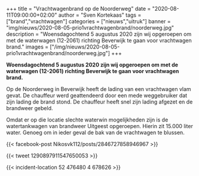 +++
title = "Vrachtwagenbrand op de Noorderweg"
date = "2020-08-11T09:00:00+02:00"
author = "Sven Kortekaas"
tags = ["brand","vrachtwagen"]
categories = ["nieuws","uitruk"]
banner = "img/nieuws/2020-08-05-prio1vrachtwagenbrand/noorderweg.jpg"
description = "Woensdagochtend 5 augustus 2020 zijn wij opgeroepen om met de waterwagen (12-2061) richting Beverwijk te gaan voor vrachtwagen brand."
images = ["/img/nieuws/2020-08-05-prio1vrachtwagenbrand/noorderweg.jpg"]
+++

**Woensdagochtend 5 augustus 2020 zijn wij opgeroepen om met de waterwagen (12-2061) richting Beverwijk te gaan voor vrachtwagen brand.**  

Op de Noorderweg in Beverwijk heeft de lading van een vrachtwagen vlam gevat. De chauffeur werd geattendeerd door een mede weggebruiker dat zijn lading de brand stond. De chauffeur heeft snel zijn lading afgezet en de brandweer gebeld.  

Omdat er op die locatie slechte waterwin mogelijkheden zijn is de watertankwagen van brandweer Uitgeest opgeroepen. Hierin zit 15.000 liter water. Genoeg om in ieder geval de bak van de vrachtwagen te blussen.  

{{< facebook-post Nikosvk112/posts/2846727858946967 >}}  

{{< tweet 1290897911547650053 >}}  

{{< incident-location 52 476480 4 678626 >}}
